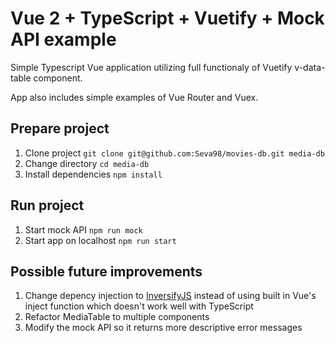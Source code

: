 # Vue 2 + TypeScript + Vuetify + Mock API example

Simple Typescript Vue application utilizing full functionaly of Vuetify v-data-table component.

App also includes simple examples of Vue Router and Vuex.

## Prepare project

1. Clone project `git clone git@github.com:Seva98/movies-db.git media-db`
2. Change directory `cd media-db`
3. Install dependencies `npm install`

## Run project

1. Start mock API `npm run mock`
2. Start app on localhost `npm run start`

## Possible future improvements

1. Change depency injection to [InversifyJS](http://inversify.io) instead of using built in Vue's inject function which doesn't work well with TypeScript
2. Refactor MediaTable to multiple components
3. Modify the mock API so it returns more descriptive error messages
